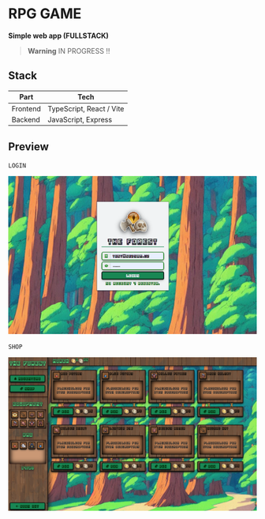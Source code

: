 
# RPG GAME
**Simple web app (FULLSTACK)**

> __Warning__ IN PROGRESS !!

## Stack

| Part | Tech|
| ------ | ------ |
| Frontend| TypeScript, React / Vite |
| Backend| JavaScript, Express |

## Preview
```
LOGIN
```
![rpg](rpg.png)
```
SHOP
```
![shop_v2](shop_v2.png)
```
